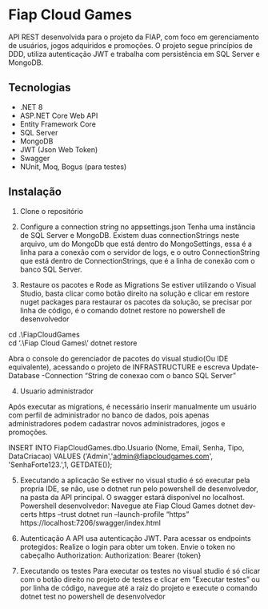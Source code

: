 # Fiap Cloud Games

API REST desenvolvida para o projeto da FIAP, com foco em gerenciamento de usuários, jogos adquiridos e promoções. O projeto segue princípios de DDD, utiliza autenticação JWT e trabalha com persistência em SQL Server e MongoDB.

## Tecnologias

- .NET 8
- ASP.NET Core Web API
- Entity Framework Core
- SQL Server
- MongoDB
- JWT (Json Web Token)
- Swagger
- NUnit, Moq, Bogus (para testes)

## Instalação

1. Clone o repositório

2. Configure a connection string no appsettings.json
Tenha uma instância de SQL Server e MongoDB. Existem duas connectionStrings neste arquivo, um do MongoDb que está dentro do MongoSettings, essa é a linha para a conexão com o servidor de logs, e o outro ConnectionString que está dentro de ConnectionStrings, que é a linha de conexão com o banco SQL Server.

3. Restaure os pacotes e Rode as Migrations
Se estiver utilizando o Visual Studio, basta clicar como botão direito na solução e clicar em restore nuget packages para restaurar os pacotes da solução, se precisar por linha de código, é o comando dotnet restore no powershell de desenvolvedor

cd .\FiapCloudGames\
cd ‘.\Fiap Cloud Games\’
dotnet restore

Abra o console do gerenciador de pacotes do visual studio(Ou IDE equivalente), acessando o projeto de INFRASTRUCTURE e escreva 
Update-Database -Connection “String de conexao com o banco SQL Server”

4. Usuario administrador 

Após executar as migrations, é necessário inserir manualmente um usuário com perfil de administrador no banco de dados, pois apenas administradores podem cadastrar novos administradores, jogos e promoções.

INSERT INTO FiapCloudGames.dbo.Usuario (Nome, Email, Senha, Tipo, DataCriacao)
VALUES ('Admin','admin@fiapcloudgames.com', 'SenhaForte123.',1, GETDATE());

5. Executando a aplicação
Se estiver no visual studio é só executar pela propria IDE, se não, use o dotnet run pelo powershell de desenvolvedor, na pasta da API principal. O swagger estará disponível no localhost.
Powershell desenvolvedor: 
Navegue ate Fiap Cloud Games
dotnet dev-certs https –trust
dotnet run –launch-profile “https”
https://localhost:7206/swagger/index.html

6. Autenticação
A API usa autenticação JWT. Para acessar os endpoints protegidos:
Realize o login para obter um token.
Envie o token no cabeçalho Authorization:
Authorization: Bearer {token}

7. Executando os testes
Para executar os testes no visual studio é só clicar com o botão direito no projeto de testes e clicar em “Executar testes” ou por linha de código, navegue até a raiz do projeto e execute o comando dotnet test no powershell de desenvolvedor


